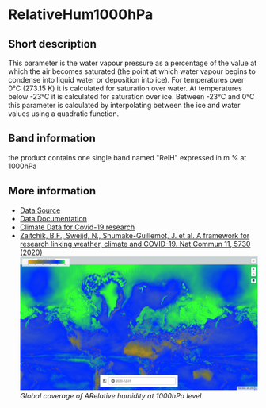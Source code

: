 # RelativeHum1000hPa

## Short description
This parameter is the water vapour pressure as a percentage of the value at which the air becomes saturated (the point at which water vapour begins to condense into liquid water or deposition into ice). For temperatures over 0°C (273.15 K) it is calculated for saturation over water. At temperatures below -23°C it is calculated for saturation over ice. Between -23°C and 0°C this parameter is calculated by interpolating between the ice and water values using a quadratic function.
## Band information
the product contains one single band named "RelH" expressed in m % at 1000hPa

## More information
- [Data Source](https://cds.climate.copernicus.eu/cdsapp#!/dataset/reanalysis-era5-pressure-levels-monthly-means?tab=overview)
- [Data Documentation](https://confluence.ecmwf.int/display/CKB/ERA5%3A+data+documentation)
- [Climate Data for Covid-19 research](https://climate.copernicus.eu/climate-information-support-covid-19-research)
- [Zaitchik, B.F., Sweijd, N., Shumake-Guillemot, J. et al. A framework for research linking weather, climate and COVID-19. Nat Commun 11, 5730 (2020)](https://doi.org/10.1038/s41467-020-19546-7)
![Relative Humidity from CDS](RelativeHumidity.PNG)
*Global coverage of ARelative humidity at 1000hPa level*